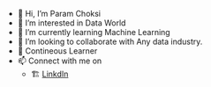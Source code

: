 - 👋 Hi, I’m Param Choksi
- 👀 I’m interested in Data World
- 🌱 I’m currently learning Machine Learning
- 💞️ I’m looking to collaborate with Any data industry.
- 📖 Contineous Learner 
- 📫 Connect with me on 
    * 🏗️ [LinkdIn](https://www.linkedin.com/in/param-choksi-9b95b214a/)

<!---
paramchoksi/paramchoksi is a ✨ special ✨ repository because its `README.md` (this file) appears on your GitHub profile.
You can click the Preview link to take a look at your changes.
--->
